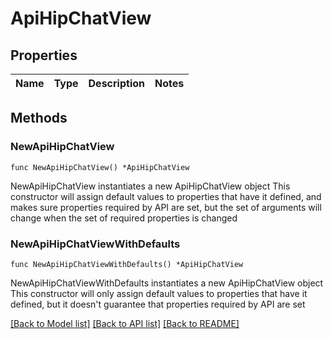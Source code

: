 # ApiHipChatView

## Properties

Name | Type | Description | Notes
------------ | ------------- | ------------- | -------------

## Methods

### NewApiHipChatView

`func NewApiHipChatView() *ApiHipChatView`

NewApiHipChatView instantiates a new ApiHipChatView object
This constructor will assign default values to properties that have it defined,
and makes sure properties required by API are set, but the set of arguments
will change when the set of required properties is changed

### NewApiHipChatViewWithDefaults

`func NewApiHipChatViewWithDefaults() *ApiHipChatView`

NewApiHipChatViewWithDefaults instantiates a new ApiHipChatView object
This constructor will only assign default values to properties that have it defined,
but it doesn't guarantee that properties required by API are set


[[Back to Model list]](../README.md#documentation-for-models) [[Back to API list]](../README.md#documentation-for-api-endpoints) [[Back to README]](../README.md)


